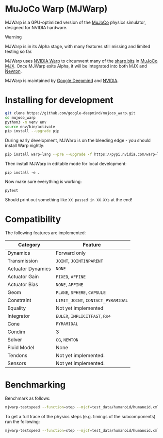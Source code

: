 # MuJoCo Warp (MJWarp)

MJWarp is a GPU-optimized version of the [MuJoCo](https://github.com/google-deepmind/mujoco) physics simulator, designed for NVIDIA hardware.

> [!WARNING]
> MJWarp is in its Alpha stage, with many features still missing and limited testing so far.

MJWarp uses [NVIDIA Warp](https://github.com/NVIDIA/warp) to circumvent many of the [sharp bits](https://mujoco.readthedocs.io/en/stable/mjx.html#mjx-the-sharp-bits) in [MuJoCo MJX](https://mujoco.readthedocs.io/en/stable/mjx.html#). Once MJWarp exits Alpha, it will be integrated into both MJX and [Newton](https://developer.nvidia.com/blog/announcing-newton-an-open-source-physics-engine-for-robotics-simulation).

MJWarp is maintained by [Google Deepmind](https://deepmind.google/) and [NVIDIA](https://www.nvidia.com/).

# Installing for development

```bash
git clone https://github.com/google-deepmind/mujoco_warp.git
cd mujoco_warp
python3 -m venv env
source env/bin/activate
pip install --upgrade pip
```

During early development, MJWarp is on the bleeding edge - you should install Warp nightly:

```bash
pip install warp-lang --pre --upgrade -f https://pypi.nvidia.com/warp-lang/
```

Then install MJWarp in editable mode for local development:

```
pip install -e .
```

Now make sure everything is working:

```bash
pytest
```

Should print out something like `XX passed in XX.XXs` at the end!

# Compatibility

The following features are implemented:

| Category          | Feature                            |
| ----------------- | ---------------------------------- |
| Dynamics          | Forward only                       |
| Transmission      | `JOINT`, `JOINTINPARENT`           |
| Actuator Dynamics | `NONE`                             |
| Actuator Gain     | `FIXED`, `AFFINE`                  |
| Actuator Bias     | `NONE`, `AFFINE`                   |
| Geom              | `PLANE`, `SPHERE`, `CAPSULE`       |
| Constraint        | `LIMIT_JOINT`, `CONTACT_PYRAMIDAL` |
| Equality          | Not yet implemented                |
| Integrator        | `EULER`, `IMPLICITFAST`, `RK4`     |
| Cone              | `PYRAMIDAL`                        |
| Condim            | 3                                  |
| Solver            | `CG`, `NEWTON`                     |
| Fluid Model       | None                               |
| Tendons           | Not yet implemented.               |
| Sensors           | Not yet implemented.               |

# Benchmarking

Benchmark as follows:

```bash
mjwarp-testspeed --function=step --mjcf=test_data/humanoid/humanoid.xml --batch_size=8192
```

To get a full trace of the physics steps (e.g. timings of the subcomponents) run the following:

```bash
mjwarp-testspeed --function=step --mjcf=test_data/humanoid/humanoid.xml --batch_size=8192 --event_trace=True
```

